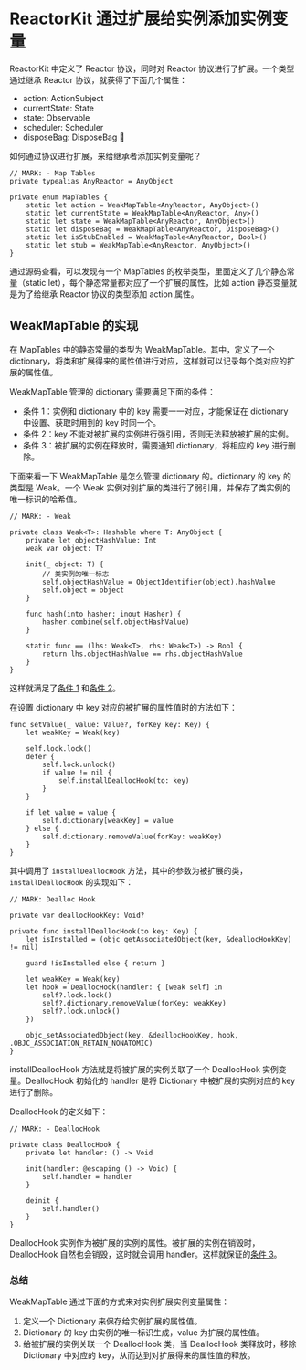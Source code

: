 # ReactorKit 通过扩展给实例添加实例变量

ReactorKit 中定义了 Reactor 协议，同时对 Reactor 协议进行了扩展。一个类型通过继承 Reactor 协议，就获得了下面几个属性：

- action: ActionSubject<Action> 
- currentState: State
- state: Observable<State>
- scheduler: Scheduler
- disposeBag: DisposeBag


如何通过协议进行扩展，来给继承者添加实例变量呢？

```
// MARK: - Map Tables
private typealias AnyReactor = AnyObject

private enum MapTables {
    static let action = WeakMapTable<AnyReactor, AnyObject>()
    static let currentState = WeakMapTable<AnyReactor, Any>()
    static let state = WeakMapTable<AnyReactor, AnyObject>()
    static let disposeBag = WeakMapTable<AnyReactor, DisposeBag>()
    static let isStubEnabled = WeakMapTable<AnyReactor, Bool>()
    static let stub = WeakMapTable<AnyReactor, AnyObject>()
}
```

通过源码查看，可以发现有一个 MapTables 的枚举类型，里面定义了几个静态常量（static let），每个静态常量都对应了一个扩展的属性，比如 action 静态变量就是为了给继承 Reactor 协议的类型添加 action 属性。

## WeakMapTable 的实现

在 MapTables 中的静态常量的类型为 WeakMapTable。其中，定义了一个 dictionary，将类和扩展得来的属性值进行对应，这样就可以记录每个类对应的扩展的属性值。

WeakMapTable 管理的 dictionary 需要满足下面的条件：

- 条件 1：实例和 dictionary 中的 key 需要一一对应，才能保证在 dictionary 中设置、获取时用到的 key 时同一个。
- 条件 2：key 不能对被扩展的实例进行强引用，否则无法释放被扩展的实例。
- 条件 3：被扩展的实例在释放时，需要通知 dictionary，将相应的 key 进行删除。

下面来看一下 WeakMapTable 是怎么管理 dictionary 的。dictionary 的 key 的类型是 Weak。一个 Weak 实例对别扩展的类进行了弱引用，并保存了类实例的唯一标识的哈希值。

```
// MARK: - Weak

private class Weak<T>: Hashable where T: AnyObject {
    private let objectHashValue: Int
    weak var object: T?
    
    init(_ object: T) {
        // 类实例的唯一标志
        self.objectHashValue = ObjectIdentifier(object).hashValue
        self.object = object
    }
    
    func hash(into hasher: inout Hasher) {
        hasher.combine(self.objectHashValue)
    }
    
    static func == (lhs: Weak<T>, rhs: Weak<T>) -> Bool {
        return lhs.objectHashValue == rhs.objectHashValue
    }
}
```

这样就满足了[条件 1](#key-的定义) 和[条件 2]((#key-的定义))。

在设置 dictionary 中 key 对应的被扩展的属性值时的方法如下：

```
func setValue(_ value: Value?, forKey key: Key) {
    let weakKey = Weak(key)
    
    self.lock.lock()
    defer {
        self.lock.unlock()
        if value != nil {
            self.installDeallocHook(to: key)
        }
    }
    
    if let value = value {
        self.dictionary[weakKey] = value
    } else {
        self.dictionary.removeValue(forKey: weakKey)
    }
}
```

其中调用了 `installDeallocHook` 方法，其中的参数为被扩展的类，`installDeallocHook` 的实现如下：

```
// MARK: Dealloc Hook

private var deallocHookKey: Void?

private func installDeallocHook(to key: Key) {
    let isInstalled = (objc_getAssociatedObject(key, &deallocHookKey) != nil)
    
    guard !isInstalled else { return }
    
    let weakKey = Weak(key)
    let hook = DeallocHook(handler: { [weak self] in
        self?.lock.lock()
        self?.dictionary.removeValue(forKey: weakKey)
        self?.lock.unlock()
    })

    objc_setAssociatedObject(key, &deallocHookKey, hook, .OBJC_ASSOCIATION_RETAIN_NONATOMIC)
}
```

installDeallocHook 方法就是将被扩展的实例关联了一个 DeallocHook 实例变量。DeallocHook 初始化的 handler 是将 Dictionary 中被扩展的实例对应的 key 进行了删除。 

DeallocHook 的定义如下：

```
// MARK: - DeallocHook

private class DeallocHook {
    private let handler: () -> Void
    
    init(handler: @escaping () -> Void) {
        self.handler = handler
    }
    
    deinit {
        self.handler()
    }
}
```
DeallocHook 实例作为被扩展的实例的属性。被扩展的实例在销毁时，DeallocHook 自然也会销毁，这时就会调用 handler。这样就保证的[条件 3](#key-的定义)。

### 总结

WeakMapTable 通过下面的方式来对实例扩展实例变量属性：

1. 定义一个 Dictionary 来保存给实例扩展的属性值。
2. Dictionary 的 key 由实例的唯一标识生成，value 为扩展的属性值。
3. 给被扩展的实例关联一个 DeallocHook 类，当 DeallocHook 类释放时，移除 Dictionary 中对应的 key，从而达到对扩展得来的属性值的释放。


